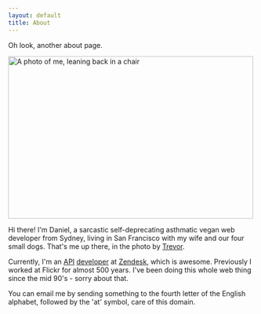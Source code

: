 ```yaml
---
layout: default
title: About
---
```


Oh look, another about page.

<img src="/images/general/me.jpg" width="500" height="331" alt="A photo of me, leaning back in a chair">

Hi there! I'm Daniel, a sarcastic self-deprecating asthmatic vegan web developer from Sydney, living in San Francisco with my wife and our four small dogs. That's me up there, in the photo by [Trevor](https://www.flickr.com/photos/hartsell/8282469048/in/ "Trevor's original photo of me, on Flickr.").

Currently, I'm an [API](https://developer.zendesk.com/rest_api "The Zendesk API.") [developer](http://github.com/waferbaby/ "My GitHub account.") at [Zendesk](https://www.zendesk.com "Awesome customer support software."), which is awesome. Previously I worked at Flickr for almost 500 years. I've been doing this whole web thing since the mid 90's - sorry about that.

You can email me by sending something to the fourth letter of the English alphabet, followed by the 'at' symbol, care of this domain.